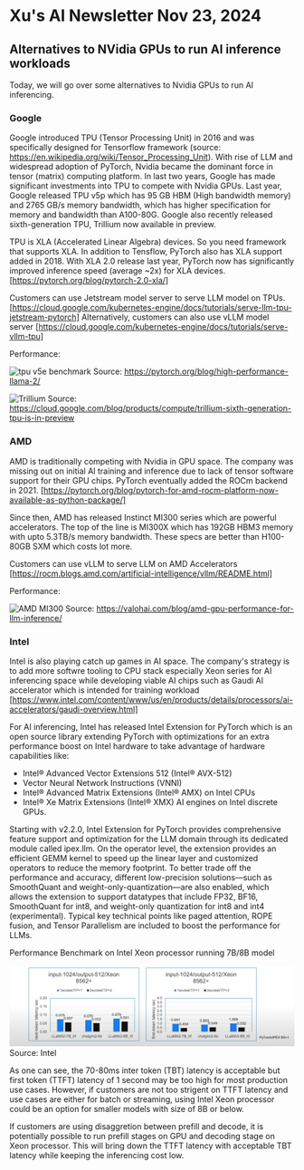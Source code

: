 # Xu's AI Newsletter Nov 23, 2024
## Alternatives to NVidia GPUs to run AI inference workloads
Today, we will go over some alternatives to Nvidia GPUs to run AI inferencing. 
### Google
Google introduced TPU (Tensor Processing Unit) in 2016 and was specifically designed for Tensorflow framework (source: https://en.wikipedia.org/wiki/Tensor_Processing_Unit). With rise of LLM and widespread adoption of PyTorch, Nvidia became the dominant force in tensor (matrix) computing platform. In last two years, Google has made significant investments into TPU to compete with Nvidia GPUs. Last year, Google released TPU v5p which has 95 GB HBM (High bandwidth memory) and 2765 GB/s memory bandwidth, which has higher specification for memory and bandwidth than A100-80G. Google also recently released sixth-generation TPU, Trillium now available in preview. 

TPU is XLA (Accelerated Linear Algebra) devices. So you need framework that supports XLA. In addition to Tensflow, PyTorch also has XLA support added in 2018. With XLA 2.0 release last year, PyTorch now has significantly improved inference speed (average ~2x) for XLA devices. [https://pytorch.org/blog/pytorch-2.0-xla/]

Customers can use Jetstream model server to serve LLM model on TPUs. [https://cloud.google.com/kubernetes-engine/docs/tutorials/serve-llm-tpu-jetstream-pytorch] Alternatively, customers can also use vLLM model server [https://cloud.google.com/kubernetes-engine/docs/tutorials/serve-vllm-tpu]

Performance: 

![tpu v5e benchmark](https://pytorch.org/assets/images/high-performance-llama-2/fig6.jpg)
Source: https://pytorch.org/blog/high-performance-llama-2/

![Trillium](https://storage.googleapis.com/gweb-cloudblog-publish/images/2_zCFCoiH.max-1200x1200.png)
Source: https://cloud.google.com/blog/products/compute/trillium-sixth-generation-tpu-is-in-preview


### AMD
AMD is traditionally competing with Nvidia in GPU space. The company was missing out on initial AI training and inference due to lack of tensor software support for their GPU chips. PyTorch eventually added the ROCm backend in 2021. [https://pytorch.org/blog/pytorch-for-amd-rocm-platform-now-available-as-python-package/]

Since then, AMD has released Instinct MI300 series which are powerful accelerators. The top of the line is MI300X which has 192GB HBM3 memory with upto 5.3TB/s memory bandwidth. These specs are better than H100-80GB SXM which costs lot more. 

Customers can use vLLM to serve LLM on AMD Accelerators [https://rocm.blogs.amd.com/artificial-intelligence/vllm/README.html]

Performance:

![AMD MI300](https://valohai.com/blog/amd-gpu-performance-for-llm-inference/latency.svg)
Source: https://valohai.com/blog/amd-gpu-performance-for-llm-inference/


### Intel
Intel is also playing catch up games in AI space. The company's strategy is to add more softwre tooling to CPU stack especially Xeon series for AI inferencing space while developing viable AI chips such as Gaudi AI accelerator which is intended for training workload [https://www.intel.com/content/www/us/en/products/details/processors/ai-accelerators/gaudi-overview.html]

For AI inferencing, Intel has released Intel Extension for PyTorch which is an open source library extending PyTorch with optimizations for an extra performance boost on Intel hardware to take advantage of hardware capabilities like:

- Intel® Advanced Vector Extensions 512 (Intel® AVX-512)
- Vector Neural Network Instructions (VNNI)
- Intel® Advanced Matrix Extensions (Intel® AMX) on Intel CPUs
- Intel® Xe Matrix Extensions (Intel® XMX) AI engines on Intel discrete GPUs.

Starting with v2.2.0, Intel Extension for PyTorch provides comprehensive feature support and optimization for the LLM domain through its dedicated module called ipex.llm. On the operator level, the extension provides an efficient GEMM kernel to speed up the linear layer and customized operators to reduce the memory footprint. To better trade off the performance and accuracy, different low-precision solutions—such as SmoothQuant and weight-only-quantization—are also enabled, which allows the extension to support datatypes that include FP32, BF16, SmoothQuant for int8, and weight-only quantization for int8 and int4 (experimental). Typical key technical points like paged attention, ROPE fusion, and Tensor Parallelism are included to boost the performance for LLMs. 

Performance Benchmark on Intel Xeon processor running 7B/8B model

![intel benchmark](intel_benchmark.png "Source: Intel")
Source: Intel

As one can see, the 70-80ms inter token (TBT) latency is acceptable but first token (TTFT) latency of 1 second may be too high for most production use cases. However, if customers are not too strigent on TTFT latency and use cases are either for batch or streaming, using Intel Xeon processor could be an option for smaller models with size of 8B or below. 

If customers are using disaggretion between prefill and decode, it is potentially possible to run prefill stages on GPU and decoding stage on Xeon processor. This will bring down the TTFT latency with acceptable TBT latency while keeping the inferencing cost low. 
